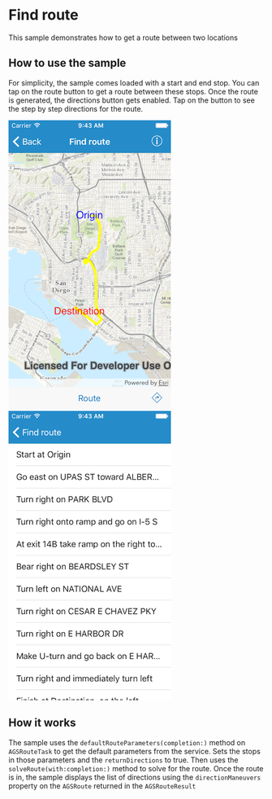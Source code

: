 # Find route

This sample demonstrates how to get a route between two locations

## How to use the sample

For simplicity, the sample comes loaded with a start and end stop. You
can tap on the route button to get a route between these stops. Once the
route is generated, the directions button gets enabled. Tap on the
button to see the step by step directions for the route.

![](image1.png) ![](image2.png)

## How it works

The sample uses the `defaultRouteParameters(completion:)` method on
`AGSRouteTask` to get the default parameters from the service. Sets the
stops in those parameters and the `returnDirections` to true. Then uses
the `solveRoute(with:completion:)` method to solve for the route. Once
the route is in, the sample displays the list of directions using the
`directionManeuvers` property on the `AGSRoute` returned in the
`AGSRouteResult`
